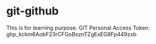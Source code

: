 # git-github
This is for learning purpose.
GIT Personal Access Token: 
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
